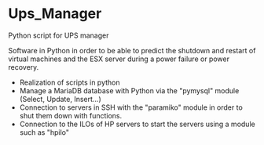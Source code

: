 # Ups_Manager
Python script for UPS manager

Software in Python in order to be able to predict the shutdown and restart of virtual machines and the ESX server during a power failure or power recovery.

- Realization of scripts in python
- Manage a MariaDB database with Python via the "pymysql" module (Select, Update, Insert...)
- Connection to servers in SSH with the "paramiko" module in order to shut them down with functions.
- Connection to the ILOs of HP servers to start the servers using a module such as "hpilo"
